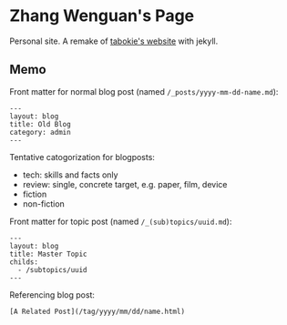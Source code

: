 # Zhang Wenguan's Page

Personal site. A remake of [tabokie's website](https://tabokie.github.io/) with jekyll.

## Memo

Front matter for normal blog post (named `/_posts/yyyy-mm-dd-name.md`):
```
---
layout: blog
title: Old Blog
category: admin
---
```

Tentative catogorization for blogposts:

- tech: skills and facts only
- review: single, concrete target, e.g. paper, film, device
- fiction
- non-fiction

Front matter for topic post (named `/_(sub)topics/uuid.md`):
```
---
layout: blog
title: Master Topic
childs:
  - /subtopics/uuid
---
```

Referencing blog post:

```
[A Related Post](/tag/yyyy/mm/dd/name.html)
```
